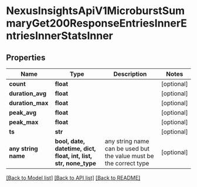 # NexusInsightsApiV1MicroburstSummaryGet200ResponseEntriesInnerEntriesInnerStatsInner


## Properties
Name | Type | Description | Notes
------------ | ------------- | ------------- | -------------
**count** | **float** |  | [optional] 
**duration_avg** | **float** |  | [optional] 
**duration_max** | **float** |  | [optional] 
**peak_avg** | **float** |  | [optional] 
**peak_max** | **float** |  | [optional] 
**ts** | **str** |  | [optional] 
**any string name** | **bool, date, datetime, dict, float, int, list, str, none_type** | any string name can be used but the value must be the correct type | [optional]

[[Back to Model list]](../README.md#documentation-for-models) [[Back to API list]](../README.md#documentation-for-api-endpoints) [[Back to README]](../README.md)


